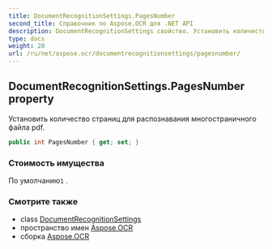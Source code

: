 ```yaml
---
title: DocumentRecognitionSettings.PagesNumber
second_title: Справочник по Aspose.OCR для .NET API
description: DocumentRecognitionSettings свойство. Установить количество страниц для распознавания многостраничного файла pdf.
type: docs
weight: 20
url: /ru/net/aspose.ocr/documentrecognitionsettings/pagesnumber/
---
```

## DocumentRecognitionSettings.PagesNumber property

Установить количество страниц для распознавания многостраничного файла pdf.

```csharp
public int PagesNumber { get; set; }
```

### Стоимость имущества

По умолчанию`1` .

### Смотрите также

* class [DocumentRecognitionSettings](../)
* пространство имен [Aspose.OCR](../../documentrecognitionsettings/)
* сборка [Aspose.OCR](../../../)


